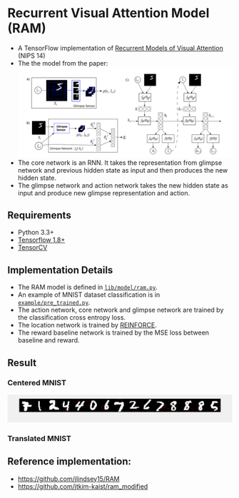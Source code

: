 # Recurrent Visual Attention Model (RAM)
 - A TensorFlow implementation of [Recurrent Models of Visual Attention](https://arxiv.org/abs/1406.6247) (NIPS 14)
 - The the model from the paper:
 ![ram](figs/model.png)
 - The core network is an RNN. It takes the representation from glimpse network and previous hidden state as input and then produces the new hidden state.
 - The glimpse network and action network takes the new hidden state as input and produce new glimpse representation and action.
 
## Requirements
- Python 3.3+
- [Tensorflow 1.8+](https://www.tensorflow.org/)
- [TensorCV](https://github.com/conan7882/DeepVision-tensorflow)

## Implementation Details
- The RAM model is defined in [`lib/model/ram.py`](lib/model/ram.py).
- An example of MNIST dataset classification is in [`example/pre_trained.py`](example/mnist.py).
- The action network, core network and glimpse network are trained by the classification cross entropy loss.
- The location network is trained by [REINFORCE](http://www-anw.cs.umass.edu/~barto/courses/cs687/williams92simple.pdf).
- The reward baseline network is trained by the MSE loss between baseline and reward.  

## Result
### Centered MNIST
![center](figs/center.gif)

### Translated MNIST

## Reference implementation:
- https://github.com/jlindsey15/RAM
- https://github.com/jtkim-kaist/ram_modified
